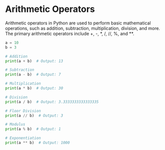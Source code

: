# Arithmetic Operators

Arithmetic operators in Python are used to perform basic mathematical operations, such as addition, subtraction, multiplication, division, and more. The primary arithmetic operators include +, -, *, /, //, %, and **.

```python
a = 10
b = 3

# Addition
print(a + b)  # Output: 13

# Subtraction
print(a - b)  # Output: 7

# Multiplication
print(a * b)  # Output: 30

# Division
print(a / b)  # Output: 3.3333333333333335

# Floor Division
print(a // b)  # Output: 3

# Modulus
print(a % b)  # Output: 1

# Exponentiation
print(a ** b)  # Output: 1000
```